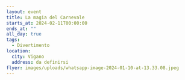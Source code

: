 ```yaml
---
layout: event
title: La magia del Carnevale
starts_at: 2024-02-11T00:00:00
ends_at: ""
all_day: true
tags:
  - Divertimento
location:
  city: Vigano
  address: da definirsi
flyer: images/uploads/whatsapp-image-2024-01-10-at-13.33.08.jpeg
---
```

